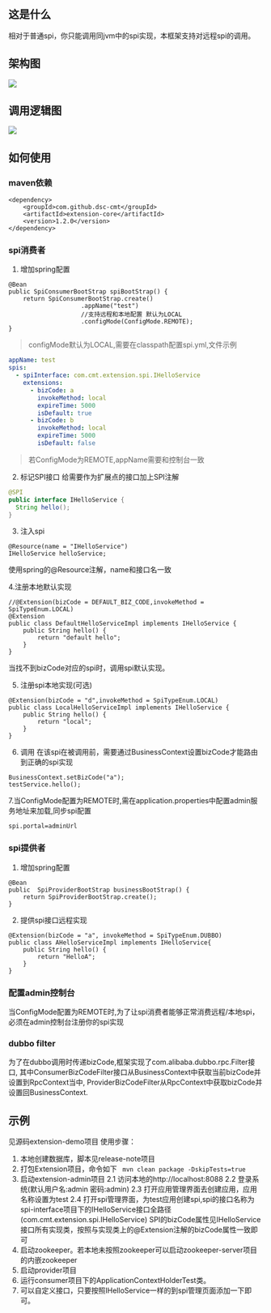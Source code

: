 ## 这是什么
相对于普通spi，你只能调用同jvm中的spi实现，本框架支持对远程spi的调用。

## 架构图
![](architecture.png)

## 调用逻辑图
![](invoke_logic.png)

## 如何使用
### maven依赖
```
<dependency>
    <groupId>com.github.dsc-cmt</groupId>
    <artifactId>extension-core</artifactId>
    <version>1.2.0</version>
</dependency>

```
### spi消费者
1. 增加spring配置
```
@Bean
public SpiConsumerBootStrap spiBootStrap() {
    return SpiConsumerBootStrap.create()
                    .appName("test")
                    //支持远程和本地配置 默认为LOCAL
                    .configMode(ConfigMode.REMOTE);
}
```
> configMode默认为LOCAL,需要在classpath配置spi.yml,文件示例
```yaml
appName: test
spis:
  - spiInterface: com.cmt.extension.spi.IHelloService
    extensions:
      - bizCode: a
        invokeMethod: local
        expireTime: 5000
        isDefault: true
      - bizCode: b
        invokeMethod: local
        expireTime: 5000
        isDefault: false
```  
> 若ConfigMode为REMOTE,appName需要和控制台一致  

2. 标记SPI接口
  给需要作为扩展点的接口加上SPI注解 
  ```java
@SPI
public interface IHelloService {
    String hello();
}
```
3. 注入spi
```
@Resource(name = "IHelloService")
IHelloService helloService;
```
使用spring的@Resource注解，name和接口名一致

4.注册本地默认实现
```
//@Extension(bizCode = DEFAULT_BIZ_CODE,invokeMethod = SpiTypeEnum.LOCAL)
@Extension
public class DefaultHelloServiceImpl implements IHelloService {
    public String hello() {
        return "default hello";
    }
}
```
当找不到bizCode对应的spi时，调用spi默认实现。


5. 注册spi本地实现(可选)  
```
@Extension(bizCode = "d",invokeMethod = SpiTypeEnum.LOCAL)
public class LocalHelloServiceImpl implements IHelloService {
    public String hello() {
        return "local";
    }
}
```


6. 调用
在该spi在被调用前，需要通过BusinessContext设置bizCode才能路由到正确的spi实现
```
BusinessContext.setBizCode("a");
testService.hello();
```

7.当ConfigMode配置为REMOTE时,需在application.properties中配置admin服务地址来加载,同步spi配置
```
spi.portal=adminUrl
```

### spi提供者
1. 增加spring配置
```
@Bean
public  SpiProviderBootStrap businessBootStrap() {
    return SpiProviderBootStrap.create();
}
```
2. 提供spi接口远程实现
```
@Extension(bizCode = "a", invokeMethod = SpiTypeEnum.DUBBO)
public class AHelloServiceImpl implements IHelloService{
    public String hello() {
        return "HelloA";
    }
}
```

### 配置admin控制台
当ConfigMode配置为REMOTE时,为了让spi消费者能够正常消费远程/本地spi，必须在admin控制台注册你的spi实现

### dubbo filter
为了在dubbo调用时传递bizCode,框架实现了com.alibaba.dubbo.rpc.Filter接口,
其中ConsumerBizCodeFilter接口从BusinessContext中获取当前bizCode并设置到RpcContext当中,
ProviderBizCodeFilter从RpcContext中获取bizCode并设置回BusinessContext.

## 示例
见源码extension-demo项目
使用步骤：
1. 本地创建数据库，脚本见release-note项目
2. 打包Extension项目，命令如下
```  mvn clean package -DskipTests=true ```
3. 启动extension-admin项目
    2.1 访问本地的http://localhost:8088
    2.2 登录系统(默认用户名:admin 密码:admin)
    2.3 打开应用管理界面去创建应用，应用名称设置为test
    2.4 打开spi管理界面，为test应用创建spi,spi的接口名称为spi-interface项目下的IHelloService接口全路径(com.cmt.extension.spi.IHelloService)
    SPI的bizCode属性见IHelloService接口所有实现类，按照与实现类上的@Extension注解的bizCode属性一致即可
4. 启动zookeeper。若本地未按照zookeeper可以启动zookeeper-server项目的内嵌zookeeper
5. 启动provider项目
6. 运行consumer项目下的ApplicationContextHolderTest类。
7. 可以自定义接口，只要按照IHelloService一样的到spi管理页面添加一下即可。

